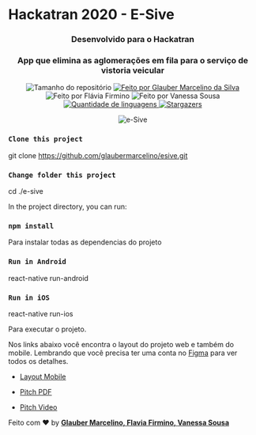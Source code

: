 # Hackatran 2020 - E-Sive

<h3 align="center">Desenvolvido para o Hackatran</h3>
<h3 align="center">App que elimina as aglomerações em fila para o serviço de vistoria veicular</h3>

<p align="center">
  <img alt="Tamanho do repositório" src="https://img.shields.io/github/repo-size/equipe40/e-sive">
  
  <a href="https://www.instagram.com/mrglauber/">
    <img alt="Feito por Glauber Marcelino da Silva" src="https://img.shields.io/badge/made%20by-Glauber%20Marcelino-%2304D361"></a>
  <img alt="Feito por Flávia Firmino" src="https://img.shields.io/badge/made%20by-Flavia%20Firmino-%2304D361">
  <img alt="Feito por Vanessa Sousa" src="https://img.shields.io/badge/made%20by-Vanessa%20Sousa-%2304D361">
  
  
  <a href="https://github.com/glaubermarcelino/esive/search?l=typescript">
    <img alt="Quantidade de linguagens" src="https://img.shields.io/github/languages/count/equipe40/e-sive">
  </a>
  
  <a href="https://github.com/glaubermarcelino/esive/stargazers">
    <img alt="Stargazers" src="https://img.shields.io/github/stars/equipe40/e-sive">
  </a>
</p>

<p align="center"> <img src="https://github.com/glaubermarcelino/esive/blob/main/screens/e-sive.gif" alt="e-Sive" /> </p>


### `Clone this project`
git clone https://github.com/glaubermarcelino/esive.git

### `Change folder this project`
cd ./e-sive

In the project directory, you can run:

### `npm install`

Para instalar todas as dependencias do projeto

### `Run in Android`
react-native run-android

### `Run in iOS`
react-native run-ios

Para executar o projeto.

Nos links abaixo você encontra o layout do projeto web e também do mobile. Lembrando que você precisa ter uma conta no [Figma](http://figma.com/) para ver todos os detalhes.

- [Layout Mobile](https://www.figma.com/proto/8PlSDUqvMIN9FJvo0IgLaV/HACKATRANS?node-id=242%3A291&scaling=scale-down)

- [Pitch PDF](https://drive.google.com/file/d/1M6dB6Qh6zkcAyLndISVIKpmckb9ATnzn/view?usp=sharing)
- [Pitch Video](https://youtu.be/xwxoLAXrsEI)

Feito com ♥ by <strong><a href="https://www.linkedin.com/in/gtstecnologia/">Glauber Marcelino, </a></strong> <strong><a href="https://www.linkedin.com/in/flaviafirmino/">Flavia Firmino, </a></strong> <strong><a href="https://www.linkedin.com/in/vanessa-sousa-9a195386/">Vanessa Sousa</a></strong>

